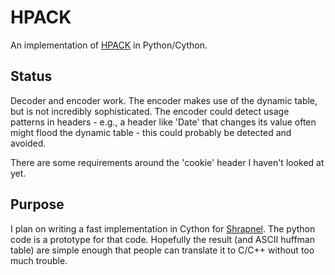 HPACK
=====

An implementation of [HPACK](http://http2.github.io/http2-spec/compression.html) in Python/Cython.

Status
------

Decoder and encoder work.  The encoder makes use of the dynamic table,
but is not incredibly sophisticated.  The encoder could detect usage
patterns in headers - e.g., a header like 'Date' that changes its value
often might flood the dynamic table - this could probably be detected
and avoided.

There are some requirements around the 'cookie' header I haven't
looked at yet.

Purpose
-------

I plan on writing a fast implementation in Cython for
[Shrapnel](https://github.com/ironport/shrapnel).  The python code is
a prototype for that code.  Hopefully the result (and ASCII huffman
table) are simple enough that people can translate it to C/C++ without
too much trouble.

